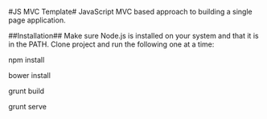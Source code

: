 #JS MVC Template#
JavaScript MVC based approach to building a single page application.

##Installation##
Make sure Node.js is installed on your system and that it is in the PATH. Clone project and run the following one at a time:

npm install

bower install

grunt build

grunt serve
